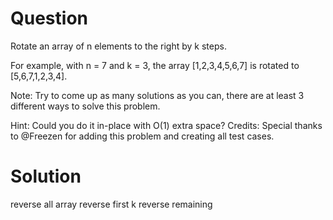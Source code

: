 Question 
======

Rotate an array of n elements to the right by k steps.

For example, with n = 7 and k = 3, the array [1,2,3,4,5,6,7] is rotated to [5,6,7,1,2,3,4].

Note:
Try to come up as many solutions as you can, there are at least 3 different ways to solve this problem.


Hint:
Could you do it in-place with O(1) extra space?
Credits:
Special thanks to @Freezen for adding this problem and creating all test cases.

Solution
======

reverse all array
reverse first k
reverse remaining
